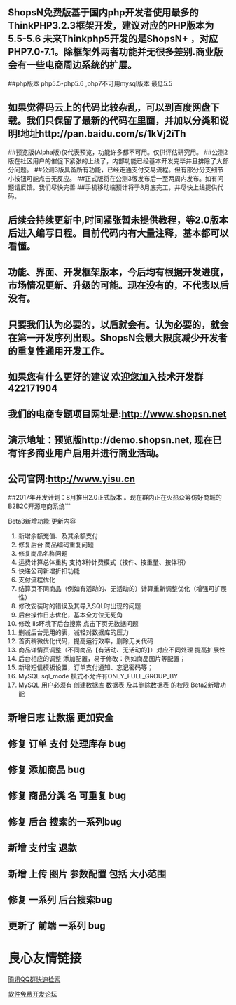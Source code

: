 
## ShopsN免费版基于国内php开发者使用最多的ThinkPHP3.2.3框架开发，建议对应的PHP版本为5.5-5.6  未来Thinkphp5开发的是ShopsN+ ，对应PHP7.0-7.1。除框架外两者功能并无很多差别.商业版会有一些电商周边系统的扩展。
##php版本  php5.5-php5.6 ,php7不可用mysql版本 最低5.5

## 如果觉得码云上的代码比较杂乱，可以到百度网盘下载。我们只保留了最新的代码在里面，并加以分类和说明!地址http://pan.baidu.com/s/1kVj2iTh
##预览版(Alpha版)仅代表预览，功能许多都不可用。仅供评估研究用。
##公测2版在社区用户的催促下紧张的上线了，内部功能已经基本开发完毕并且排除了大部分问题。
##公测3版具备所有功能，已经走通支付交易流程。但有部分分支细节小按钮可能点击无反应。
##正式版将在公测3版发布后一至两周内发布。如有问题请反馈。我们尽快完善
##手机移动端预计将于8月底完工，并尽快上线提供代码。

## 后续会持续更新中,时间紧张暂未提供教程，等2.0版本后进入编写日程。目前代码内有大量注释，基本都可以看懂。
## 功能、界面、开发框架版本，今后均有根据开发进度，市场情况更新、升级的可能。现在没有的，不代表以后没有。
## 只要我们认为必要的，以后就会有。认为必要的，就会在第一开发序列出现。ShopsN会最大限度减少开发者的重复性通用开发工作。
## 如果您有什么更好的建议 欢迎您加入技术开发群422171904
## 我们的电商专题项目网址是:http://www.shopsn.net 
## 演示地址：预览版http://demo.shopsn.net, 现在已有许多商业用户启用并进行商业活动。 
## 公司官网:http://www.yisu.cn
##2017年开发计划：8月推出2.0正式版本 。现在群内正在火热众筹仿好商城的B2B2C开源电商系统```

Beta3新增功能
更新内容 
1. 新增余额充值、及其余额支付 
2. 修复后台 商品编码重复问题 
3. 修复商品名称问题 
4. 运费计算总体重构 支持3种计费模式（按件、按重量、按体积） 
5. 快递公司新增折扣功能 
6. 支付流程优化 
7. 结算页不同商品（例如有活动的、无活动的）计算重新调整优化（增强可扩展性） 
8. 修改安装时的错误及其导入SQL时出现的问题 
9. 后台操作日志优化，基本全方位无死角 
10. 修改 iis环境下后台搜索 点击下页无数据问题 
11. 删减后台无用的表，减轻对数据库的压力 
12. 首页稍微优化代码，提高运行效率，删除无关代码 
13. 商品详情页调整（不同商品【有活动、无活动的】）对应不同处理 提高扩展性 
14. 后台相应的调整 添加配置，易于修改：例如商品图片等配置； 
15. 新增短信模板设置，订单支付通知、忘记密码等； 
16. MySQL sql_mode 模式不允许有ONLY_FULL_GROUP_BY 
17. MySQL 用户必须有 创建数据库 数据表 及其删除数据表 的权限
Beta2新增功能
## 新增日志 让数据 更加安全
## 修复  订单 支付 处理库存 bug
## 修复  添加商品 bug
## 修复  商品分类 名 可重复 bug
## 修复  后台 搜索的一系列bug
## 新增  支付宝 退款
## 新增  上传 图片 参数配置 包括 大小范围
## 修复  一系列 后台搜索bug
## 更新了 前端 一系列 bug

 # 良心友情链接

[腾讯QQ群快速检索](http://u.720life.cn/s/8cf73f7c)

[软件免费开发论坛](http://u.720life.cn/s/bbb01dc0)